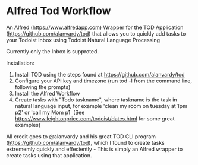 # Alfred Tod Workflow
An Alfred (https://www.alfredapp.com) Wrapper for the TOD Application (https://github.com/alanvardy/tod) that allows you to quickly add tasks to your Todoist Inbox using Todoist Natural Language Processing

Currently only the Inbox is supproted.

Installation:
1) Install TOD using the steps found at https://github.com/alanvardy/tod
2) Configure your API key and timezone (run tod -l from the command line, following the prompts)
3) Install the Alfred Workflow
4) Create tasks with "Todo taskname", where taskname is the task in natural language input, for example 'clean my room on tuesday at 1pm p2' or 'call my Mom p1'
(See https://www.leightonprice.com/todoist/dates.html for some great examples)

All credit goes to @alanvardy and his great TOD CLI program (https://github.com/alanvardy/tod), which I found to create tasks extrememly quickly and effeciently - This is simply an Alfred wrapper to create tasks using that application.
